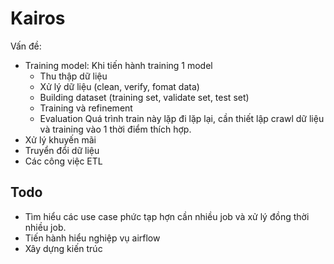 # Kairos
Vấn đề: 
- Training model: Khi tiến hành training 1 model 
    + Thu thập dữ liệu
    + Xử lý dữ liệu (clean, verify, fomat data)
    + Building dataset (training set, validate set, test set)
    + Training và refinement
    + Evaluation
Quá trình train này lặp đi lặp lại, cần thiết lập crawl dữ liệu và training vào 1 thời điểm thích hợp.
- Xử lý khuyến mãi 
- Truyển đổi dữ liệu
- Các công việc ETL

## Todo
* Tìm hiểu các use case phức tạp hợn cần nhiều job và xử lý đồng thời nhiều job.
* Tiến hành hiểu nghiệp vụ airflow
* Xây dựng kiến trúc 